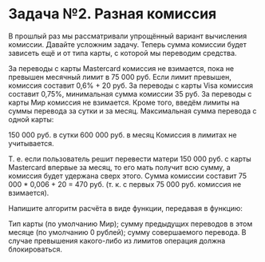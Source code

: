 # Задача №2. Разная комиссия
В прошлый раз мы рассматривали упрощённый вариант вычисления комиссии. Давайте усложним задачу. Теперь сумма комиссии будет зависеть ещё и от типа карты, с которой мы переводим средства.

За переводы с карты Mastercard комиссия не взимается, пока не превышен месячный лимит в 75 000 руб. Если лимит превышен, комиссия составит 0,6% + 20 руб.
За переводы с карты Visa комиссия составит 0,75%, минимальная сумма комиссии 35 руб.
За переводы с карты Мир комиссия не взимается.
Кроме того, введём лимиты на суммы перевода за сутки и за месяц. Максимальная сумма перевода с одной карты:

150 000 руб. в сутки
600 000 руб. в месяц
Комиссия в лимитах не учитывается.

Т. е. если пользователь решит перевести матери 150 000 руб. с карты Mastercard впервые за месяц, то его мать получит всю сумму, а комиссия будет удержана сверх этого. Сумма комиссии составит 75 000 * 0,006 + 20 = 470 руб. (т. к. с первых 75 000 руб. комиссия не взимается).

Напишите алгоритм расчёта в виде функции, передавая в функцию:

Тип карты (по умолчанию Мир);
сумму предыдущих переводов в этом месяце (по умолчанию 0 рублей);
сумму совершаемого перевода.
В случае превышения какого-либо из лимитов операция должна блокироваться.